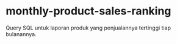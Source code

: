 # monthly-product-sales-ranking
Query SQL untuk laporan produk yang penjualannya tertinggi tiap bulanannya.
